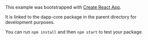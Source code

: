 This example was bootstrapped with [Create React App](https://github.com/facebook/create-react-app).

It is linked to the dapp-core package in the parent directory for development purposes.

You can run `npm install` and then `npm start` to test your package.
